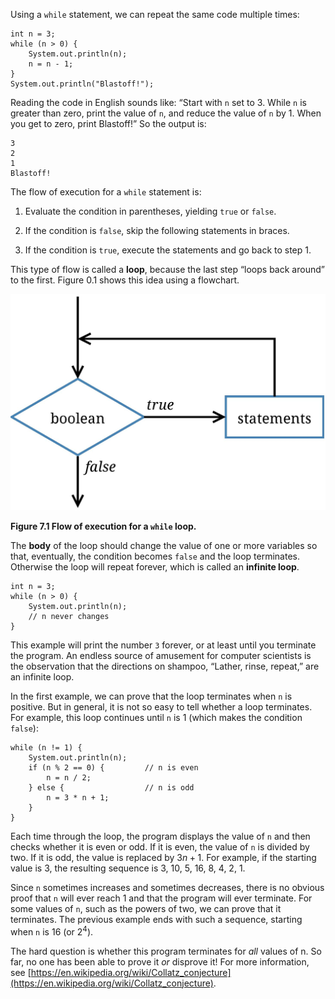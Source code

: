 Using a `while` statement, we can repeat the same code multiple times:

```code
int n = 3;
while (n > 0) {
    System.out.println(n);
    n = n - 1;
}
System.out.println("Blastoff!");
```

Reading the code in English sounds like: “Start with `n` set to 3.
While `n` is greater than zero, print the value of `n`, and reduce the value of `n` by 1.
When you get to zero, print Blastoff!”
So the output is:

```code
3
2
1
Blastoff!
```

The flow of execution for a `while` statement is:



1.  Evaluate the condition in parentheses, yielding `true` or `false`.

1.  If the condition is `false`, skip the following statements in braces.

1.  If the condition is `true`, execute the statements and go back to step 1.



This type of flow is called a **loop**, because the last step “loops back around” to the first.
Figure 0.1 shows this idea using a flowchart.

![Figure 7.1 Flow of execution for a `while` loop.](figs/while.jpg)

**Figure 7.1 Flow of execution for a `while` loop.**


The **body** of the loop should change the value of one or more variables so that, eventually, the condition becomes `false` and the loop terminates.
Otherwise the loop will repeat forever, which is called an **infinite loop**.

```code
int n = 3;
while (n > 0) {
    System.out.println(n);
    // n never changes
}
```

This example will print the number `3` forever, or at least until you terminate the program.
An endless source of amusement for computer scientists is the observation that the directions on shampoo, “Lather, rinse, repeat,” are an infinite loop.

In the first example, we can prove that the loop terminates when `n` is positive.
But in general, it is not so easy to tell whether a loop terminates.
For example, this loop continues until `n` is 1 (which makes the condition `false`):

```code
while (n != 1) {
    System.out.println(n);
    if (n % 2 == 0) {         // n is even
        n = n / 2;
    } else {                  // n is odd
        n = 3 * n + 1;
    }
}
```

Each time through the loop, the program displays the value of `n` and then checks whether it is even or odd.
If it is even, the value of `n` is divided by two.
If it is odd, the value is replaced by $3n+1$.
For example, if the starting value is 3, the resulting sequence is 3, 10, 5, 16, 8, 4, 2, 1.

Since `n` sometimes increases and sometimes decreases, there is no obvious proof that `n` will ever reach 1 and that the program will ever terminate.
For some values of `n`, such as the powers of two, we can prove that it terminates.
The previous example ends with such a sequence, starting when `n` is 16 (or $2^4$).

The hard question is whether this program terminates for *all* values of n.
So far, no one has been able to prove it *or* disprove it!
For more information, see [https://en.wikipedia.org/wiki/Collatz_conjecture](https://en.wikipedia.org/wiki/Collatz_conjecture).